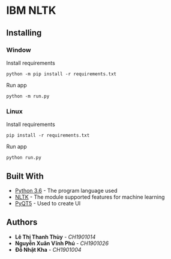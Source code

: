 # IBM NLTK

## Installing

### Window
Install requirements
```
python -m pip install -r requirements.txt
```
Run app
```
python -m run.py
```
### Linux
Install requirements
```
pip install -r requirements.txt
```
Run app
```
python run.py
```
## Built With

* [Python 3.6](https://www.python.org/downloads/release/python-360/) - The program language used
* [NLTK](http://www.nltk.org/) - The module supported features for machine learning 
* [PyQT5](https://pypi.org/project/PyQt5/) - Used to create UI

## Authors
* **Lê Thị Thanh Thùy** - *CH1901014*
* **Nguyễn Xuân Vĩnh Phú** - *CH1901026*
* **Đỗ Nhật Kha** - *CH1901004*
